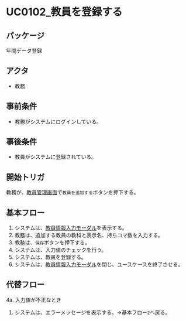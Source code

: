 # UC0102_教員を登録する

## パッケージ
年間データ登録

## アクタ
- 教務

## 事前条件
- 教務がシステムにログインしている。

## 事後条件
- 教員がシステムに登録されている。

## 開始トリガ
教務が、[教員管理画面]()で`教員を追加する`ボタンを押下する。

## 基本フロー
1. システムは、[教員情報入力モーダル]()を表示する。
2. 教務は、追加する教員の教科と表示名、持ちコマ数を入力する。
3. 教務は、`保存`ボタンを押下する。
4. システムは、入力値のチェックを行う。
5. システムは、教員を登録する。
6. システムは、[教員情報入力モーダル]()を閉じ、ユースケースを終了させる。

## 代替フロー
4a. 入力値が不正なとき
1. システムは、エラーメッセージを表示する。→基本フロー`2`へ戻る。